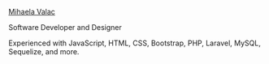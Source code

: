 <a href="https://mihaelavalac.github.io/Mihaela-Valac/" target="_blank">Mihaela Valac</a>

Software Developer and Designer

Experienced with JavaScript, HTML, CSS, Bootstrap, PHP, Laravel, MySQL, Sequelize, and more.

